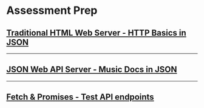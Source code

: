 # Assessment Prep

## [Traditional HTML Web Server - HTTP Basics in JSON](https://open.appacademy.io/learn/js-py---pt-mar-2023-online/week-16---apis-and-promises/http-basics-in-json--review-)

---

## [JSON Web API Server - Music Docs in JSON](https://open.appacademy.io/learn/js-py---pt-mar-2023-online/week-16---apis-and-promises/music-archive-docs-in-json)

---

## [Fetch & Promises - Test API endpoints](https://open.appacademy.io/learn/js-py---pt-mar-2023-online/week-16---apis-and-promises/practice--test-api-endpoints)

